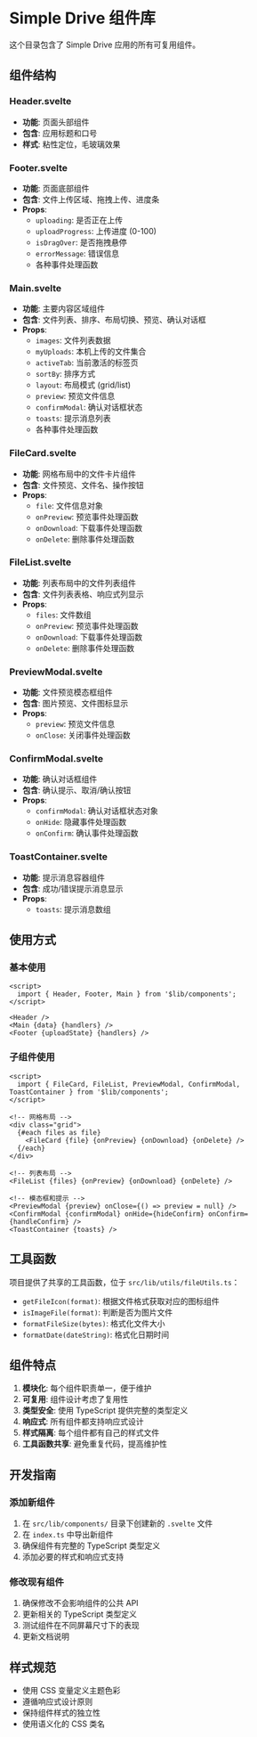 # Simple Drive 组件库

这个目录包含了 Simple Drive 应用的所有可复用组件。

## 组件结构

### Header.svelte
- **功能**: 页面头部组件
- **包含**: 应用标题和口号
- **样式**: 粘性定位，毛玻璃效果

### Footer.svelte
- **功能**: 页面底部组件
- **包含**: 文件上传区域、拖拽上传、进度条
- **Props**:
  - `uploading`: 是否正在上传
  - `uploadProgress`: 上传进度 (0-100)
  - `isDragOver`: 是否拖拽悬停
  - `errorMessage`: 错误信息
  - 各种事件处理函数

### Main.svelte
- **功能**: 主要内容区域组件
- **包含**: 文件列表、排序、布局切换、预览、确认对话框
- **Props**:
  - `images`: 文件列表数据
  - `myUploads`: 本机上传的文件集合
  - `activeTab`: 当前激活的标签页
  - `sortBy`: 排序方式
  - `layout`: 布局模式 (grid/list)
  - `preview`: 预览文件信息
  - `confirmModal`: 确认对话框状态
  - `toasts`: 提示消息列表
  - 各种事件处理函数

### FileCard.svelte
- **功能**: 网格布局中的文件卡片组件
- **包含**: 文件预览、文件名、操作按钮
- **Props**:
  - `file`: 文件信息对象
  - `onPreview`: 预览事件处理函数
  - `onDownload`: 下载事件处理函数
  - `onDelete`: 删除事件处理函数

### FileList.svelte
- **功能**: 列表布局中的文件列表组件
- **包含**: 文件列表表格、响应式列显示
- **Props**:
  - `files`: 文件数组
  - `onPreview`: 预览事件处理函数
  - `onDownload`: 下载事件处理函数
  - `onDelete`: 删除事件处理函数

### PreviewModal.svelte
- **功能**: 文件预览模态框组件
- **包含**: 图片预览、文件图标显示
- **Props**:
  - `preview`: 预览文件信息
  - `onClose`: 关闭事件处理函数

### ConfirmModal.svelte
- **功能**: 确认对话框组件
- **包含**: 确认提示、取消/确认按钮
- **Props**:
  - `confirmModal`: 确认对话框状态对象
  - `onHide`: 隐藏事件处理函数
  - `onConfirm`: 确认事件处理函数

### ToastContainer.svelte
- **功能**: 提示消息容器组件
- **包含**: 成功/错误提示消息显示
- **Props**:
  - `toasts`: 提示消息数组

## 使用方式

### 基本使用
```svelte
<script>
  import { Header, Footer, Main } from '$lib/components';
</script>

<Header />
<Main {data} {handlers} />
<Footer {uploadState} {handlers} />
```

### 子组件使用
```svelte
<script>
  import { FileCard, FileList, PreviewModal, ConfirmModal, ToastContainer } from '$lib/components';
</script>

<!-- 网格布局 -->
<div class="grid">
  {#each files as file}
    <FileCard {file} {onPreview} {onDownload} {onDelete} />
  {/each}
</div>

<!-- 列表布局 -->
<FileList {files} {onPreview} {onDownload} {onDelete} />

<!-- 模态框和提示 -->
<PreviewModal {preview} onClose={() => preview = null} />
<ConfirmModal {confirmModal} onHide={hideConfirm} onConfirm={handleConfirm} />
<ToastContainer {toasts} />
```

## 工具函数

项目提供了共享的工具函数，位于 `src/lib/utils/fileUtils.ts`：

- `getFileIcon(format)`: 根据文件格式获取对应的图标组件
- `isImageFile(format)`: 判断是否为图片文件
- `formatFileSize(bytes)`: 格式化文件大小
- `formatDate(dateString)`: 格式化日期时间

## 组件特点

1. **模块化**: 每个组件职责单一，便于维护
2. **可复用**: 组件设计考虑了复用性
3. **类型安全**: 使用 TypeScript 提供完整的类型定义
4. **响应式**: 所有组件都支持响应式设计
5. **样式隔离**: 每个组件都有自己的样式文件
6. **工具函数共享**: 避免重复代码，提高维护性

## 开发指南

### 添加新组件
1. 在 `src/lib/components/` 目录下创建新的 `.svelte` 文件
2. 在 `index.ts` 中导出新组件
3. 确保组件有完整的 TypeScript 类型定义
4. 添加必要的样式和响应式支持

### 修改现有组件
1. 确保修改不会影响组件的公共 API
2. 更新相关的 TypeScript 类型定义
3. 测试组件在不同屏幕尺寸下的表现
4. 更新文档说明

## 样式规范

- 使用 CSS 变量定义主题色彩
- 遵循响应式设计原则
- 保持组件样式的独立性
- 使用语义化的 CSS 类名

